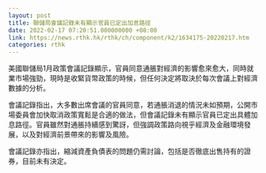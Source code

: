 ```yaml
---
layout: post
title: 聯儲局會議記錄未有顯示官員已定出加息路徑
date: 2022-02-17 07:20:51.000000000 +08:00
link: https://news.rthk.hk/rthk/ch/component/k2/1634175-20220217.htm
categories: rthk
---
```


美國聯儲局1月政策會議記錄顯示，官員同意通脹對經濟的影響愈來愈大，同時就業市場強勁，現時是收緊貨幣政策的時候，但任何決定將取決於每次會議上對經濟數據的分析。

會議記錄指出，大多數出席會議的官員同意，若通脹消退的情況未如預期，公開市場委員會加快取消政策寬鬆是合適的做法，但會議記錄未有顯示官員已定出具體加息路徑。官員雖然對通脹持續感到驚訝，但強調政策路向視乎經濟及金融環境發展，以及對經濟前景帶來的影響及風險。

會議記錄亦指出，縮減資產負債表的問題仍需討論，包括是否徹底出售持有的證券，目前未有決定。
